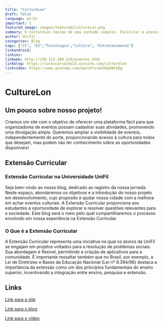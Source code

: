 ```yaml
---
title: "CultureLon"
draft: false
language: pt-br
important: 1
featured_image: images/featured/CultureLon.png 
summary: O CultureLon nasceu de uma vontade simples. Facilitar o acesso às informações sobre os eventos rolando em Londrina. A gente percebeu que, muitas vezes, perdíamos eventos incríveis só porque não sabíamos que estavam acontecendo. Pensamos E se houvesse um lugar único onde você pudesse descobrir o que tá rolando na cidade? E assim, o CultureLon veio à vida!
author: Unifil
categories: Blog
tags: ["CC", "ES","Tecnologia","Cultura", "Entretenimento"] 
linkandroid: 
linkios:
linkweb: http://159.112.188.220/eventos.html
linkblog: https://lucascarvalho23.wixsite.com/culturelon
linkvideo: https://www.youtube.com/watch?v=Ue5DqVWtkDg
---
```


# CultureLon

## Um pouco sobre nosso projeto!

Criamos um site com o objetivo de oferecer uma plataforma fácil para que organizadores de eventos possam cadastrar suas atividades, promovendo uma divulgação ampla. Queremos ampliar a visibilidade de eventos, independentemente do porte, proporcionando acesso à cultura para todos que desejam, mas podem não ter conhecimento sobre as oportunidades disponíveis!

## Extensão Curricular

### Extensão Curricular na Universidade UniFil

Seja bem-vindo ao nosso blog, dedicado ao registro da nossa jornada. Neste espaço, abordaremos os objetivos e a introdução do nosso projeto em desenvolvimento, cujo propósito é ajudar nossa cidade com a melhora em achar eventos culturais. A Extensão Curricular proporciona aos estudantes a oportunidade de explorar e resolver questões relevantes para a sociedade. Este blog será o meio pelo qual compartilharemos o processo envolvido em nossa experiência na Extensão Curricular.

### O Que é a Extensão Curricular

A Extensão Curricular representa uma iniciativa na qual os alunos da UniFil se engajam em projetos voltados para a resolução de problemas sociais. Sua abordagem é flexível, permitindo a criação de aplicativos para a comunidade. É importante ressaltar também que no Brasil, por exemplo, a Lei de Diretrizes e Bases da Educação Nacional (Lei nº 9.394/96) destaca a importância da extensão como um dos princípios fundamentais do ensino superior, incentivando a integração entre ensino, pesquisa e extensão.

## Links

[Link para o site](http://159.112.188.220/eventos.html)

[Link para o blog](https://lucascarvalho23.wixsite.com/culturelon)

[Link para o vídeo](https://www.youtube.com/watch?v=Ue5DqVWtkDg)

